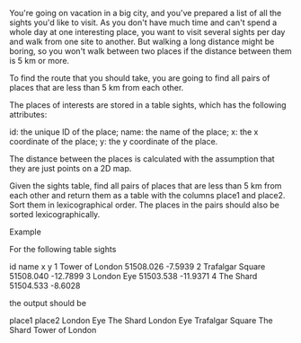 You're going on vacation in a big city, and you've prepared a list of all the sights you'd like to visit. As you don't have much time and can't spend a whole day at one interesting place, you want to visit several sights per day and walk from one site to another. But walking a long distance might be boring, so you won't walk between two places if the distance between them is 5 km or more.

To find the route that you should take, you are going to find all pairs of places that are less than 5 km from each other.

The places of interests are stored in a table sights, which has the following attributes:

id: the unique ID of the place;
name: the name of the place;
x: the x coordinate of the place;
y: the y coordinate of the place.

The distance between the places is calculated with the assumption that they are just points on a 2D map.

Given the sights table, find all pairs of places that are less than 5 km from each other and return them as a table with the columns place1 and place2. Sort them in lexicographical order. The places in the pairs should also be sorted lexicographically.

Example

For the following table sights

id	name	            x	        y
1	Tower of London	    51508.026	-7.5939
2	Trafalgar Square	51508.040	-12.7899
3	London Eye	        51503.538	-11.9371
4	The Shard	        51504.533	-8.6028

the output should be

place1	    place2
London Eye	The Shard
London Eye	Trafalgar Square
The Shard	Tower of London
